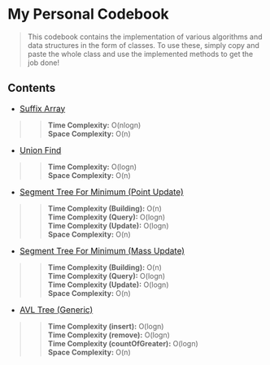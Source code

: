 # My Personal Codebook
> This codebook contains the implementation of various algorithms and data structures in the form of classes. To use these, simply copy and paste the whole class and use the implemented methods to get the job done!

## Contents

- <font size="3"> [Suffix Array](Suffix_Array.txt) </font>
>> **Time Complexity:** O(nlogn)<br />
>> **Space Complexity:** O(n)

- <font size="3"> [Union Find](Union_Find.txt) </font>
>> **Time Complexity:** O(logn)<br />
>> **Space Complexity:** O(n)

- <font size="3">[Segment Tree For Minimum (Point Update)](Segment_Tree_Point.txt) </font>
>> **Time Complexity (Building):** O(n) <br />
>> **Time Complexity (Query):** O(logn) <br />
>> **Time Complexity (Update):** O(logn) <br />
>> **Space Complexity:** O(n)

- <font size="3">[Segment Tree For Minimum (Mass Update)](Segment_Tree_Mass.txt) </font>
>> **Time Complexity (Building):** O(n) <br />
>> **Time Complexity (Query):** O(logn) <br />
>> **Time Complexity (Update):** O(logn) <br />
>> **Space Complexity:** O(n)

- <font size="3">[AVL Tree (Generic)](AVL_Tree.txt) </font>
>> **Time Complexity (insert):** O(logn) <br />
>> **Time Complexity (remove):** O(logn) <br />
>> **Time Complexity (countOfGreater):** O(logn) <br />
>> **Space Complexity:** O(n)